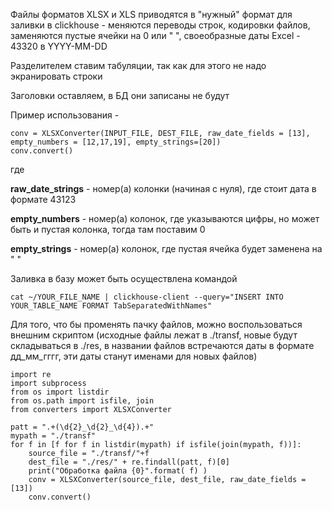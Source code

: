 Файлы форматов XLSX и XLS приводятся в "нужный" формат для заливки в clickhouse - меняются переводы строк, кодировки файлов, заменяются пустые ячейки на 0 или " ", своеобразные даты Excel - 43320 в YYYY-MM-DD

Разделителем ставим табуляции, так как для этого не надо экранировать строки

Заголовки оставляем, в БД они записаны не будут

Пример использования - 

```
conv = XLSXConverter(INPUT_FILE, DEST_FILE, raw_date_fields = [13], empty_numbers = [12,17,19], empty_strings=[20])
conv.convert()
```

где 

**raw_date_strings** - номер(а) колонки (начиная с нуля), где стоит дата в формате 43123 

**empty_numbers** - номер(а) колонок, где указываются цифры, но может быть и пустая колонка, тогда там поставим 0

**empty_strings** - номер(а) колонок, где пустая ячейка будет заменена на " "


Заливка в базу может быть осуществлена командой
```
cat ~/YOUR_FILE_NAME | clickhouse-client --query="INSERT INTO YOUR_TABLE_NAME FORMAT TabSeparatedWithNames"
```

Для того, что бы променять пачку файлов, можно воспользоваться внешним скриптом
(исходные файлы лежат в ./transf, новые будут складываться в ./res, в названии файлов встречаются даты в формате дд_мм_гггг, эти даты станут именами для новых файлов)

```
import re
import subprocess
from os import listdir
from os.path import isfile, join
from converters import XLSXConverter

patt = ".+(\d{2}_\d{2}_\d{4}).+"
mypath = "./transf"
for f in [f for f in listdir(mypath) if isfile(join(mypath, f))]:
    source_file = "./transf/"+f
    dest_file = "./res/" + re.findall(patt, f)[0]
    print("Обработка файла {0}".format( f) )
    conv = XLSXConverter(source_file, dest_file, raw_date_fields = [13])
    conv.convert()
```

